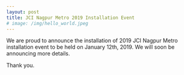 ```yaml
---
layout: post
title: JCI Nagpur Metro 2019 Installation Event
# image: /img/hello_world.jpeg
---
```


We are proud to announce the installation of 2019 JCI Nagpur Metro installation event to be held on January 12th, 2019. We will soon be announcing more details.

Thank you.
